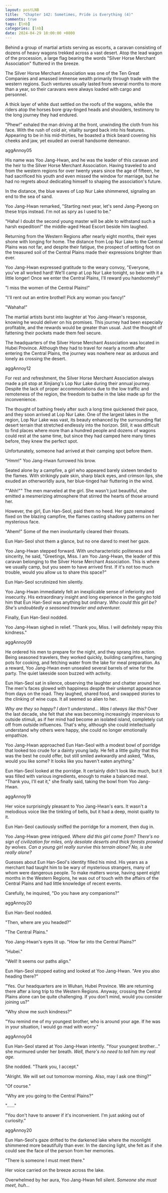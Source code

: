 ```yaml
---
layout: postLNB
title:  "Chapter 142: Sometimes, Pride is Everything (4)"
comments: true
tags: [lnb]
categories: [lnb]
date: 2024-04-29 18:00:00 +0800
---
```


Behind a group of martial artists serving as escorts, a caravan consisting of dozens of heavy wagons trekked across a vast desert. Atop the lead wagon of the procession, a large flag bearing the words "Silver Horse Merchant Association" fluttered in the breeze.

The Silver Horse Merchant Association was one of the Ten Great Companies and amassed immense wealth primarily through trade with the western regions. Such ventures usually lasted from several months to more than a year, so their caravans were always loaded with cargo and personnel.

A thick layer of white dust settled on the roofs of the wagons, while the riders atop the horses bore gray-tinged heads and shoulders, testimony to the long journey they had endured.

"Phew!" exhaled the man driving at the front, unwinding the cloth from his face. With the rush of cold air, vitality surged back into his features. Appearing to be in his mid-thirties, he boasted a thick beard covering his cheeks and jaw, yet exuded an overall handsome demeanor.

aggAnnoy05

His name was Yoo Jang-Hwan, and he was the leader of this caravan and the heir to the Silver Horse Merchant Association. Having traveled to and from the western regions for over twenty years since the age of fifteen, he had sacrificed his youth and even missed the window for marriage, but he had no regrets about dedicating himself to shaping the association's future.

In the distance, the blue waves of Lop Nur Lake shimmered, signaling an end to the sea of sand.

Yoo Jang-Hwan remarked, "Starting next year, let's send Jang-Pyeong on these trips instead. I'm not as spry as I used to be."

"Haha! I doubt the second young master will be able to withstand such a harsh expedition!" the middle-aged Head Escort beside him laughed.

Returning from the Western Regions after nearly eight months, their eyes shone with longing for home. The distance from Lop Nur Lake to the Central Plains was not far, and despite their fatigue, the prospect of setting foot on the treasured soil of the Central Plains made their expressions brighter than ever.

Yoo Jang-Hwan expressed gratitude to the weary convoy, "Everyone, you've all worked hard! We'll camp at Lop Nur Lake tonight, so bear with it a little longer! Once we enter the Central Plains, I'll reward you handsomely!"

"I miss the women of the Central Plains!"

"I'll rent out an entire brothel! Pick any woman you fancy!"

"Wahaha!"

The martial artists burst into laughter at Yoo Jang-Hwan's response, knowing he would deliver on his promises. This journey had been especially profitable, and the rewards would be greater than usual. Just the thought of fattening their pockets made them feel secure.

The headquarters of the Silver Horse Merchant Association was located in Hubei Province. Although they had to travel for nearly a month after entering the Central Plains, the journey was nowhere near as arduous and lonely as crossing the desert.

aggAnnoy12

For rest and refreshment, the Silver Horse Merchant Association always made a pit stop at Xinjiang's Lop Nur Lake during their annual journey. Despite the lack of proper accommodations due to the low traffic and remoteness of the region, the freedom to bathe in the lake made up for the inconvenience.

The thought of bathing freely after such a long time quickened their pace, and they soon arrived at Lop Nur Lake. One of the largest lakes in the region, Lop Nur Lake was vast, its beauty enhanced by the surrounding flat desert terrain that stretched endlessly into the horizon. Still, it was difficult to find places where more than a hundred people and dozens of wagons could rest at the same time, but since they had camped here many times before, they knew the perfect spot.

Unfortunately, someone had arrived at their camping spot before them.

"Hmm!" Yoo Jang-Hwan furrowed his brow. 

Seated alone by a campfire, a girl who appeared barely sixteen tended to the flames. With strikingly pale skin, sharp black eyes, and crimson lips, she exuded an otherworldly aura, her blue-tinged hair fluttering in the wind.

""Ahh!"" The men marveled at the girl. She wasn't just beautiful, she emitted a mesmerizing atmosphere that stirred the hearts of those around her.

However, the girl, Eun Han-Seol, paid them no heed. Her gaze remained fixed on the blazing campfire, the flames casting shadowy patterns on her mysterious face.

"Ahem!" Some of the men involuntarily cleared their throats. 

Eun Han-Seol shot them a glance, but no one dared to meet her gaze.

Yoo Jang-Hwan stepped forward. With uncharacteristic politeness and sincerity, he said, "Greetings, Miss. I am Yoo Jang-Hwan, the leader of this caravan belonging to the Silver Horse Merchant Association. This is where we usually camp, but you seem to have arrived first. If it's not too much trouble, would you allow us to share this space?"

Eun Han-Seol scrutinized him silently. 

Yoo Jang-Hwan immediately felt an inexplicable sense of inferiority and insecurity. His extraordinary insight and long experience in the gangho told him that Eun Han-Seol was anything but ordinary. *Who could this girl be? She's undoubtedly a seasoned traveler and adventurer.* 

Finally, Eun Han-Seol nodded.

Yoo Jang-Hwan sighed in relief. "Thank you, Miss. I will definitely repay this kindness."

aggAnnoy09

He ordered his men to prepare for the night, and they sprang into action. Being seasoned travelers, they worked quickly, building campfires, hanging pots for cooking, and fetching water from the lake for meal preparation. As a reward, Yoo Jang-Hwan even unsealed several barrels of wine for the party. The quiet lakeside soon buzzed with activity.

Eun Han-Seol sat in silence, observing the laughter and chatter around her. The men's faces glowed with happiness despite their unkempt appearance from days on the road. They laughed, shared food, and swapped stories to the clinking of wine cups. It all seemed so alien to her.

*Why are they so happy? I don't understand… Was I always like this?* Over the last decade, she felt that she was becoming increasingly impervious to outside stimuli, as if her mind had become an isolated island, completely cut off from outside influences. That's why, although she could intellectually understand why others were happy, she could no longer emotionally empathize.

Yoo Jang-Hwan approached Eun Han-Seol with a modest bowl of porridge that looked too crude for a dainty young lady. He felt a little guilty that this was the best he could offer, but still smiled awkwardly and asked, "Miss, would you like some? It looks like you haven't eaten anything."

Eun Han-Seol looked at the porridge. It certainly didn't look like much, but it was filled with various ingredients, enough to make a balanced meal. "Thank you, I'll eat it," she finally said, taking the bowl from Yoo Jang-Hwan. 

aggAnnoy19

Her voice surprisingly pleasant to Yoo Jang-Hwan's ears. It wasn't a melodious voice like the tinkling of bells, but it had a deep, moist quality to it.

Eun Han-Seol cautiously sniffed the porridge for a moment, then dug in.

Yoo Jang-Hwan grew intrigued. *Where did this girl come from? There's no sign of civilization for miles, only desolate deserts and thick forests prowled by wolves. Can a young girl really survive this terrain alone? No, is she really alone?*

Guesses about Eun Han-Seol's identity filled his mind. His years as a merchant had taught him to be wary of mysterious strangers, many of whom were dangerous people. To make matters worse, having spent eight months in the Western Regions, he was out of touch with the affairs of the Central Plains and had little knowledge of recent events.

Carefully, he inquired, "Do you have any companions?"

aggAnnoy20

Eun Han-Seol nodded.

"Then, where are you headed?"

"The Central Plains."

Yoo Jang-Hwan's eyes lit up. "How far into the Central Plains?"

"Hubei."

"Well! It seems our paths align."

Eun Han-Seol stopped eating and looked at Yoo Jang-Hwan. "Are you also heading there?"

"Yes. Our headquarters are in Wuhan, Hubei Province. We are returning there after a long trip to the Western Regions. Anyway, crossing the Central Plains alone can be quite challenging. If you don't mind, would you consider joining us?" 

"Why show me such kindness?" 

"You remind me of my youngest brother, who is around your age. If he was in your situation, I would go mad with worry." 

aggAnnoy04

Eun Han-Seol stared at Yoo Jang-Hwan intently. "Your youngest brother..." she murmured under her breath. *Well, there's no need to tell him my real age.* 

She nodded. "Thank you, I accept." 

"Alright. We will set out tomorrow morning. Also, may I ask one thing?" 

"Of course." 

"Why are you going to the Central Plains?" 

"......"

"You don't have to answer if it's inconvenient. I'm just asking out of curiosity." 

aggAnnoy20

Eun Han-Seol's gaze drifted to the darkened lake where the moonlight shimmered more beautifully than ever. In the dancing light, she felt as if she could see the face of the person from her memories.

"There is someone I must meet there."

Her voice carried on the breeze across the lake. 

Overwhelmed by her aura, Yoo Jang-Hwan fell silent. *Someone she must meet, huh…*
